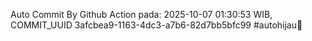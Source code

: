 Auto Commit By Github Action pada: 2025-10-07 01:30:53 WIB, COMMIT_UUID 3afcbea9-1163-4dc3-a7b6-82d7bb5bfc99 #autohijau🗿
